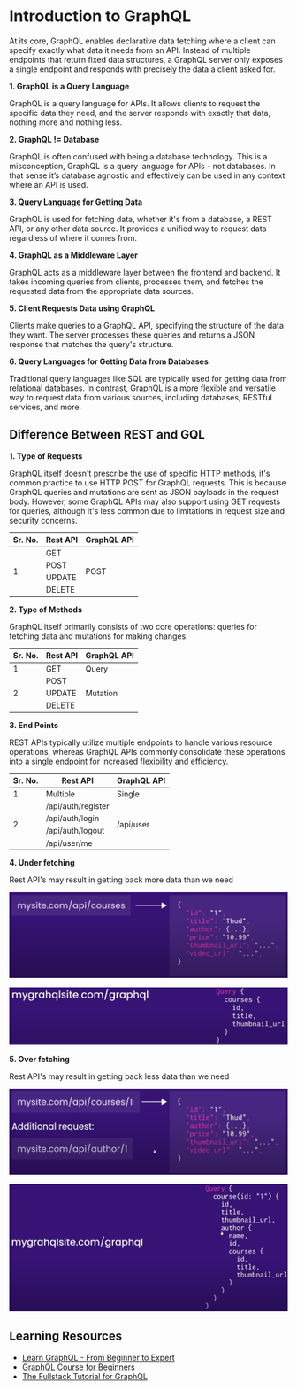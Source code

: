 # Introduction to GraphQL

At its core, GraphQL enables declarative data fetching where a client can specify exactly what data it needs from an API. Instead of multiple endpoints that return fixed data structures, a GraphQL server only exposes a single endpoint and responds with precisely the data a client asked for.

**1. GraphQL is a Query Language**

GraphQL is a query language for APIs. It allows clients to request the specific data they need, and the server responds with exactly that data, nothing more and nothing less.

**2. GraphQL != Database**

GraphQL is often confused with being a database technology. This is a misconception, GraphQL is a query language for APIs - not databases. In that sense it’s database agnostic and effectively can be used in any context where an API is used.

**3. Query Language for Getting Data**

GraphQL is used for fetching data, whether it's from a database, a REST API, or any other data source. It provides a unified way to request data regardless of where it comes from.

**4. GraphQL as a Middleware Layer**

GraphQL acts as a middleware layer between the frontend and backend. It takes incoming queries from clients, processes them, and fetches the requested data from the appropriate data sources.

**5. Client Requests Data using GraphQL**

Clients make queries to a GraphQL API, specifying the structure of the data they want. The server processes these queries and returns a JSON response that matches the query's structure.

**6. Query Languages for Getting Data from Databases**

Traditional query languages like SQL are typically used for getting data from relational databases. In contrast, GraphQL is a more flexible and versatile way to request data from various sources, including databases, RESTful services, and more.

## Difference Between REST and GQL

**1. Type of Requests**

GraphQL itself doesn't prescribe the use of specific HTTP methods, it's common practice to use HTTP POST for GraphQL requests. This is because GraphQL queries and mutations are sent as JSON payloads in the request body. However, some GraphQL APIs may also support using GET requests for queries, although it's less common due to limitations in request size and security concerns.

<table>
    <thead>
        <tr>
            <th>Sr. No.</th>
            <th>Rest API</th>
            <th>GraphQL API</th>
        </tr>
    </thead>
    <tbody>
        <tr>
            <td rowSpan="4">1</td>
            <td>GET</td>
            <td rowSpan="4">POST</td>
        </tr>
        <tr>
            <td>POST</td>
        </tr>
        <tr>
            <td>UPDATE</td>
        </tr>
        <tr>
            <td>DELETE</td>
        </tr>
    </tbody>
</table>

**2. Type of Methods**

GraphQL itself primarily consists of two core operations: queries for fetching data and mutations for making changes.

<table>
    <thead>
        <tr>
            <th>Sr. No.</th>
            <th>Rest API</th>
            <th>GraphQL API</th>
        </tr>
    </thead>
    <tbody>
        <tr>
            <td>1</td>
            <td>GET</td>
            <td>Query</td>
        </tr>
        <tr>
            <td rowSpan="3">2</td>
            <td>POST</td>
            <td rowSpan="3">Mutation</td>
        </tr>
        <tr>
            <td>UPDATE</td>
        </tr>
        <tr>
            <td>DELETE</td>
        </tr>
    </tbody>
</table>

**3. End Points**

REST APIs typically utilize multiple endpoints to handle various resource operations, whereas GraphQL APIs commonly consolidate these operations into a single endpoint for increased flexibility and efficiency.

<table>
    <thead>
        <tr>
            <th>Sr. No.</th>
            <th>Rest API</th>
            <th>GraphQL API</th>
        </tr>
    </thead>
    <tbody>
        <tr>
            <td>1</td>
            <td>Multiple</td>
            <td>Single</td>
        </tr>
        <tr>
            <td rowSpan="4">2</td>
            <td>/api/auth/register</td>
            <td rowSpan="4">/api/user</td>
        </tr>
        <tr>
            <td>/api/auth/login</td>
        </tr>
        <tr>
            <td>/api/auth/logout</td>
        </tr>
        <tr>
            <td>/api/user/me</td>
        </tr>
    </tbody>
</table>

**4. Under fetching**

Rest API's may result in getting back more data than we need

![Over Fetching](./snaps/overfetching01.png)

![Over Fetching](./snaps/overfetching02.png)

**5. Over fetching**

Rest API's may result in getting back less data than we need

![Under Fetching](./snaps/underfetching01.png)

![Under Fetching](./snaps/underfetching02.png)

## Learning Resources

- [Learn GraphQL - From Beginner to Expert](https://youtu.be/yqWzCV0kU_c?si=ZSstMxXF1bOZz3Ll)
- [GraphQL Course for Beginners](https://youtu.be/5199E50O7SI?si=Dq85puAOI9U2m7X_)
- [The Fullstack Tutorial for GraphQL](https://www.howtographql.com/)
